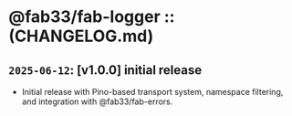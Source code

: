 # @fab33/fab-logger :: (CHANGELOG.md)

## `2025-06-12`: [v1.0.0] initial release 
* Initial release with Pino-based transport system, namespace filtering, and integration with @fab33/fab-errors.
